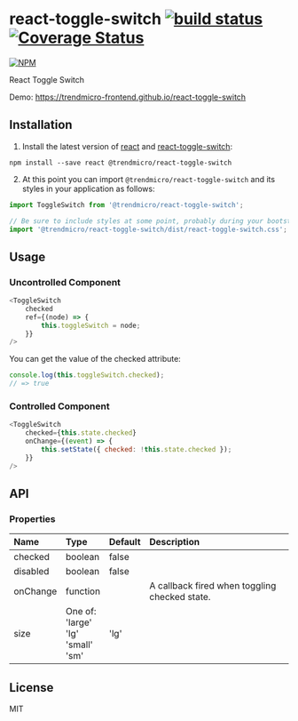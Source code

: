 # react-toggle-switch [![build status](https://travis-ci.org/trendmicro-frontend/react-toggle-switch.svg?branch=master)](https://travis-ci.org/trendmicro-frontend/react-toggle-switch) [![Coverage Status](https://coveralls.io/repos/github/trendmicro-frontend/react-toggle-switch/badge.svg?branch=master)](https://coveralls.io/github/trendmicro-frontend/react-toggle-switch?branch=master)

[![NPM](https://nodei.co/npm/@trendmicro/react-toggle-switch.png?downloads=true&stars=true)](https://nodei.co/npm/@trendmicro/react-toggle-switch/)

React Toggle Switch

Demo: https://trendmicro-frontend.github.io/react-toggle-switch

## Installation

1. Install the latest version of [react](https://github.com/facebook/react) and [react-toggle-switch](https://github.com/trendmicro-frontend/react-toggle-switch):

  ```
  npm install --save react @trendmicro/react-toggle-switch
  ```

2. At this point you can import `@trendmicro/react-toggle-switch` and its styles in your application as follows:

  ```js
  import ToggleSwitch from '@trendmicro/react-toggle-switch';

  // Be sure to include styles at some point, probably during your bootstraping
  import '@trendmicro/react-toggle-switch/dist/react-toggle-switch.css';
  ```

## Usage

### Uncontrolled Component

```js
<ToggleSwitch
    checked
    ref={(node) => {
        this.toggleSwitch = node;
    }}
/>
```

You can get the value of the checked attribute:

```js
console.log(this.toggleSwitch.checked);
// => true
```

### Controlled Component

```js
<ToggleSwitch
    checked={this.state.checked}
    onChange={(event) => {
        this.setState({ checked: !this.state.checked });
    }}
/>
```

## API

### Properties

<table>
  <thead>
    <tr>
      <th align="left">Name</th>
      <th align="left">Type</th>
      <th align="left">Default</th>
      <th align="left">Description</th>
    </tr>
  </thead>
  <tbody>
    <tr>
      <td>checked</td>
      <td>boolean</td>
      <td>false</td>
      <td></td>
    </tr>
    <tr>
      <td>disabled</td>
      <td>boolean</td>
      <td>false</td>
      <td></td>
    </tr>
    <tr>
      <td>onChange</td>
      <td>function</td>
      <td></td>
      <td>A callback fired when toggling checked state.</td>
    </tr>
    <tr>
      <td>size</td>
      <td>One of:<br>'large'<br>'lg'<br>'small'<br>'sm'</td>
      <td>'lg'</td>
      <td></td>
    </tr>
  </tbody>
</table>

## License

MIT
